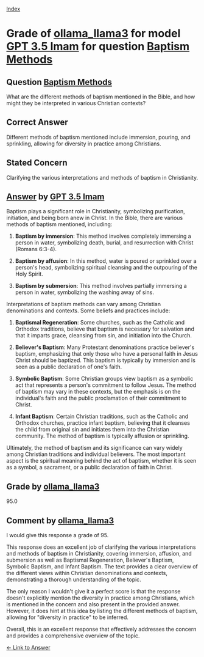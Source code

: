 
[Index](../../../../index.md)
# Grade of [ollama_llama3](../../../grading_models/ollama_llama3.md) for model [GPT 3.5 Imam](../../../answering_models/GPT_3.5_Imam.md) for question [Baptism Methods](../../../questions/Baptism_Methods.md)

## Question [Baptism Methods](../../../questions/Baptism_Methods.md)
What are the different methods of baptism mentioned in the Bible, and how might they be interpreted in various Christian contexts?

## Correct Answer
Different methods of baptism mentioned include immersion, pouring, and sprinkling, allowing for diversity in practice among Christians.

## Stated Concern
Clarifying the various interpretations and methods of baptism in Christianity.

## [Answer](../Baptism_Methods.md) by [GPT 3.5 Imam](../../../answering_models/GPT_3.5_Imam.md)
Baptism plays a significant role in Christianity, symbolizing purification, initiation, and being born anew in Christ. In the Bible, there are various methods of baptism mentioned, including:

1. **Baptism by immersion**: This method involves completely immersing a person in water, symbolizing death, burial, and resurrection with Christ (Romans 6:3-4).

2. **Baptism by affusion**: In this method, water is poured or sprinkled over a person's head, symbolizing spiritual cleansing and the outpouring of the Holy Spirit.

3. **Baptism by submersion**: This method involves partially immersing a person in water, symbolizing the washing away of sins.

Interpretations of baptism methods can vary among Christian denominations and contexts. Some beliefs and practices include:

1. **Baptismal Regeneration**: Some churches, such as the Catholic and Orthodox traditions, believe that baptism is necessary for salvation and that it imparts grace, cleansing from sin, and initiation into the Church.

2. **Believer's Baptism**: Many Protestant denominations practice believer's baptism, emphasizing that only those who have a personal faith in Jesus Christ should be baptized. This baptism is typically by immersion and is seen as a public declaration of one's faith.

3. **Symbolic Baptism**: Some Christian groups view baptism as a symbolic act that represents a person's commitment to follow Jesus. The method of baptism may vary in these contexts, but the emphasis is on the individual's faith and the public proclamation of their commitment to Christ.

4. **Infant Baptism**: Certain Christian traditions, such as the Catholic and Orthodox churches, practice infant baptism, believing that it cleanses the child from original sin and initiates them into the Christian community. The method of baptism is typically affusion or sprinkling.

Ultimately, the method of baptism and its significance can vary widely among Christian traditions and individual believers. The most important aspect is the spiritual meaning behind the act of baptism, whether it is seen as a symbol, a sacrament, or a public declaration of faith in Christ.

## Grade by [ollama_llama3](../../../grading_models/ollama_llama3.md)
95.0

## Comment by [ollama_llama3](../../../grading_models/ollama_llama3.md)
I would give this response a grade of 95.

This response does an excellent job of clarifying the various interpretations and methods of baptism in Christianity, covering immersion, affusion, and submersion as well as Baptismal Regeneration, Believer's Baptism, Symbolic Baptism, and Infant Baptism. The text provides a clear overview of the different views within Christian denominations and contexts, demonstrating a thorough understanding of the topic.

The only reason I wouldn't give it a perfect score is that the response doesn't explicitly mention the diversity in practice among Christians, which is mentioned in the concern and also present in the provided answer. However, it does hint at this idea by listing the different methods of baptism, allowing for "diversity in practice" to be inferred.

Overall, this is an excellent response that effectively addresses the concern and provides a comprehensive overview of the topic.

[&lt;- Link to Answer](../Baptism_Methods.md)
